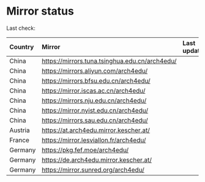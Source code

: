 <script src="./time.js"></script>
# Mirror status
Last check: <script type="text/javascript">localize(1699953459.7254019);</script>

|Country|Mirror|Last update|
|:------|:-----|:----------|
|China|https://mirrors.tuna.tsinghua.edu.cn/arch4edu/|<script type="text/javascript">localize(1699900214);</script>|
|China|https://mirrors.aliyun.com/arch4edu/|<script type="text/javascript">localize(1699900214);</script>|
|China|https://mirrors.bfsu.edu.cn/arch4edu/|<script type="text/javascript">localize(1699943562);</script>|
|China|https://mirror.iscas.ac.cn/arch4edu/|<script type="text/javascript">localize(1699900214);</script>|
|China|https://mirrors.nju.edu.cn/arch4edu/|<script type="text/javascript">localize(1699900214);</script>|
|China|https://mirror.nyist.edu.cn/arch4edu/|<script type="text/javascript">localize(1699900214);</script>|
|China|https://mirrors.sau.edu.cn/arch4edu/|<script type="text/javascript">localize(1699943562);</script>|
|Austria|https://at.arch4edu.mirror.kescher.at/|<script type="text/javascript">localize(1699943562);</script>|
|France|https://mirror.lesviallon.fr/arch4edu/|<script type="text/javascript">localize(1699900214);</script>|
|Germany|https://pkg.fef.moe/arch4edu/|<script type="text/javascript">localize(1699943562);</script>|
|Germany|https://de.arch4edu.mirror.kescher.at/|<script type="text/javascript">localize(1699943562);</script>|
|Germany|https://mirror.sunred.org/arch4edu/|<script type="text/javascript">localize(1699943562);</script>|

<script src="./tablefilter/tablefilter.js"></script>
<script src="./table.js"></script>